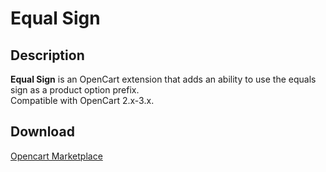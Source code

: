 # Equal Sign

## Description
**Equal Sign** is an OpenCart extension that adds an ability to use the equals sign as a product option prefix.  
Compatible with OpenCart 2.x-3.x.

## Download
[Opencart Marketplace](https://www.opencart.com/index.php?route=marketplace/extension/info&extension_id=34383)
